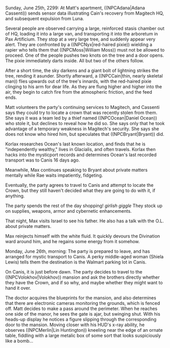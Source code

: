 Sunday, June 25th, 2299: At Matt's apartment, ((NPCAdana|Adana Cassenti)) sends sensor data illustrating Cain's recovery from Magitech HQ, and subsequent expulsion from Luna.

Several people are observed carrying a large, reinforced stasis chamber out of HQ, loading it into a large van, and transporting it into the arboretum in Pax Artificium. They stop at a very large tree, and suddenly appear very alert. They are confronted by a ((NPCNyx|red-haired pixie)) wielding a rapier who tells them that ((NPCMoss|William Moss)) must not be allowed to proceed. One of the people pushes two knots on the tree and a door opens. The pixie immediately darts inside. All but two of the others follow.

After a short time, the sky darkens and a giant bolt of lightning strikes the tree, rending it asunder. Shortly afterward, a ((NPCCain|thin, nearly skeletal man)) flies upwards out of the tree's innards, with the red-haired pixie clinging to his arm for dear life. As they are flung higher and higher into the air, they begin to catch fire from the atmospheric friction, and the feed ends.

Matt volunteers the party's continuing services to Magitech, and Cassenti says they could try to locate a crown that was recently stolen from them. She says it was a team led by a thief named ((NPCOcean|Daniel Ocean)) who stole it, but declines to reveal how he did so. She says only that he took advantage of a temporary weakness in Magitech's security. She says she does not know who hired him, but speculates that ((NPCBryant|Bryant)) did.

Korlax researches Ocean's last known location, and finds that he is &quot;independently wealthy,&quot; lives in Glacialis, and often travels. Korlax then hacks into the mysticport records and determines Ocean's last recorded transport was to Canis 16 days ago.

Meanwhile, Max continues speaking to Bryant about private matters mentally while Rae waits impatiently, fidgeting.

Eventually, the party agrees to travel to Canis and attempt to locate the Crown, but they still haven't decided what they are going to do with it, if anything.

The party spends the rest of the day shopping! *girlish giggle* They stock up on supplies, weapons, armor and cybernetic enhancements.

That night, Max visits Israel to see his father. He also has a talk with the O.L. about private matters.

Max reinjects himself with the white fluid. It quickly devours the Divination ward around him, and he regains some energy from it somehow.

Monday, June 26th, morning: The party is prepared to leave, and has arranged for mystic transport to Canis. A perky middle-aged woman (Shiela Lewis) tells them the destination is the Walmart parking lot in Canis.

On Canis, it is just before dawn. The party decides to travel to the ((NPCVolokhov|Volokhov)) mansion and ask the brothers directly whether they have the Crown, and if so why, and maybe whether they might want to hand it over.

The doctor acquires the blueprints for the mansion, and also determines that there are electronic cameras monitoring the grounds, which is fenced off. Matt decides to make a pass around the perimeter. When he reaches one side of the manor, he sees the gate is ajar, but swinging shut. With his heads-up display he notices a figure slipping through the corresponding door to the mansion. Moving closer with his HUD's x-ray ability, he observes ((NPCMerlin|Lin Huntington)) kneeling near the edge of an ornate table, fiddling with a large metalic box of some sort that looks suspiciously like a bomb...

